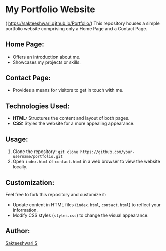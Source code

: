 # My Portfolio Website
( https://sakteeshwari.github.io/Portfolio/)
This repository houses a simple portfolio website comprising only a Home Page and a Contact Page.

## Home Page:

- Offers an introduction about me.
- Showcases my projects or skills.

## Contact Page:

- Provides a means for visitors to get in touch with me.

## Technologies Used:

- **HTML:** Structures the content and layout of both pages.
- **CSS:** Styles the website for a more appealing appearance.

## Usage:

1. Clone the repository: `git clone https://github.com/your-username/portfolio.git`
2. Open `index.html` or `contact.html` in a web browser to view the website locally.

## Customization:

Feel free to fork this repository and customize it:
- Update content in HTML files (`index.html`, `contact.html`) to reflect your information.
- Modify CSS styles (`styles.css`) to change the visual appearance.
  
## Author:

[Sakteeshwari.S](link-to-your-website-or-profile)
